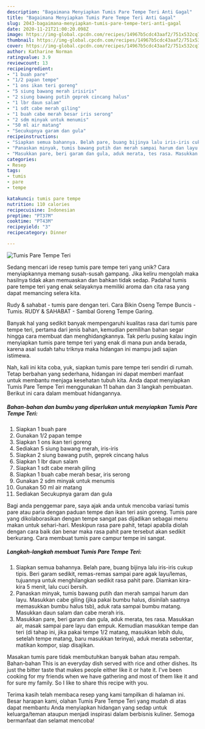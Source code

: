 ```yaml
---
description: "Bagaimana Menyiapkan Tumis Pare Tempe Teri Anti Gagal"
title: "Bagaimana Menyiapkan Tumis Pare Tempe Teri Anti Gagal"
slug: 2043-bagaimana-menyiapkan-tumis-pare-tempe-teri-anti-gagal
date: 2020-11-21T21:00:20.098Z
image: https://img-global.cpcdn.com/recipes/14967b5cdc43aaf2/751x532cq70/tumis-pare-tempe-teri-foto-resep-utama.jpg
thumbnail: https://img-global.cpcdn.com/recipes/14967b5cdc43aaf2/751x532cq70/tumis-pare-tempe-teri-foto-resep-utama.jpg
cover: https://img-global.cpcdn.com/recipes/14967b5cdc43aaf2/751x532cq70/tumis-pare-tempe-teri-foto-resep-utama.jpg
author: Katharine Norman
ratingvalue: 3.9
reviewcount: 13
recipeingredient:
- "1 buah pare"
- "1/2 papan tempe"
- "1 ons ikan teri goreng"
- "5 siung bawang merah irisiris"
- "2 siung bawang putih geprek cincang halus"
- "1 lbr daun salam"
- "1 sdt cabe merah giling"
- "1 buah cabe merah besar iris serong"
- "2 sdm minyak untuk menumis"
- "50 ml air matang"
- "Secukupnya garam dan gula"
recipeinstructions:
- "Siapkan semua bahannya. Belah pare, buang bijinya lalu iris-iris cukup tipis. Beri garam sedikit, remas-remas sampai pare agak layu/lemas, tujuannya untuk menghilangkan sedikit rasa pahit pare. Diamkan kira-kira 5 menit, lalu cuci bersih."
- "Panaskan minyak, tumis bawang putih dan merah sampai harum dan layu. Masukkan cabe giling (jika pakai bumbu halus, disinilah saatnya memasukkan bumbu halus tsb), aduk rata sampai bumbu matang. Masukkan daun salam dan cabe merah iris."
- "Masukkan pare, beri garam dan gula, aduk merata, tes rasa. Masukkan air, masak sampai pare layu dan empuk. Kemudian masukkan tempe dan teri (di tahap ini, jika pakai tempe 1/2 matang, masukkan lebih dulu, setelah tempe matang, baru masukkan terinya), aduk merata sebentar, matikan kompor, siap disajikan."
categories:
- Resep
tags:
- tumis
- pare
- tempe

katakunci: tumis pare tempe 
nutrition: 110 calories
recipecuisine: Indonesian
preptime: "PT37M"
cooktime: "PT43M"
recipeyield: "3"
recipecategory: Dinner

---
```



![Tumis Pare Tempe Teri](https://img-global.cpcdn.com/recipes/14967b5cdc43aaf2/751x532cq70/tumis-pare-tempe-teri-foto-resep-utama.jpg)

Sedang mencari ide resep tumis pare tempe teri yang unik? Cara menyiapkannya memang susah-susah gampang. Jika keliru mengolah maka hasilnya tidak akan memuaskan dan bahkan tidak sedap. Padahal tumis pare tempe teri yang enak selayaknya memiliki aroma dan cita rasa yang dapat memancing selera kita.

Rudy &amp; sahabat - tumis pare dengan teri. Cara Bikin Oseng Tempe Buncis - Tumis. RUDY &amp; SAHABAT - Sambal Goreng Tempe Garing.

Banyak hal yang sedikit banyak mempengaruhi kualitas rasa dari tumis pare tempe teri, pertama dari jenis bahan, kemudian pemilihan bahan segar hingga cara membuat dan menghidangkannya. Tak perlu pusing kalau ingin menyiapkan tumis pare tempe teri yang enak di mana pun anda berada, karena asal sudah tahu triknya maka hidangan ini mampu jadi sajian istimewa.


Nah, kali ini kita coba, yuk, siapkan tumis pare tempe teri sendiri di rumah. Tetap berbahan yang sederhana, hidangan ini dapat memberi manfaat untuk membantu menjaga kesehatan tubuh kita. Anda dapat menyiapkan Tumis Pare Tempe Teri menggunakan 11 bahan dan 3 langkah pembuatan. Berikut ini cara dalam membuat hidangannya.

<!--inarticleads1-->

##### Bahan-bahan dan bumbu yang diperlukan untuk menyiapkan Tumis Pare Tempe Teri:

1. Siapkan 1 buah pare
1. Gunakan 1/2 papan tempe
1. Siapkan 1 ons ikan teri goreng
1. Sediakan 5 siung bawang merah, iris-iris
1. Siapkan 2 siung bawang putih, geprek cincang halus
1. Siapkan 1 lbr daun salam
1. Siapkan 1 sdt cabe merah giling
1. Siapkan 1 buah cabe merah besar, iris serong
1. Gunakan 2 sdm minyak untuk menumis
1. Gunakan 50 ml air matang
1. Sediakan Secukupnya garam dan gula


Bagi anda penggemar pare, saya ajak anda untuk mencoba variasi tumis pare atau paria dengan paduan tempe dan ikan teri asin goreng. Tumis pare yang dikolaborasikan dengan tempe sangat pas dijadikan sebagai menu makan untuk sehari-hari. Meskipun rasa pare pahit, tetapi apabila diolah dengan cara baik dan benar maka rasa pahit pare tersebut akan sedikit berkurang. Cara membuat tumis pare campur tempe ini sangat. 

<!--inarticleads2-->

##### Langkah-langkah membuat Tumis Pare Tempe Teri:

1. Siapkan semua bahannya. Belah pare, buang bijinya lalu iris-iris cukup tipis. Beri garam sedikit, remas-remas sampai pare agak layu/lemas, tujuannya untuk menghilangkan sedikit rasa pahit pare. Diamkan kira-kira 5 menit, lalu cuci bersih.
1. Panaskan minyak, tumis bawang putih dan merah sampai harum dan layu. Masukkan cabe giling (jika pakai bumbu halus, disinilah saatnya memasukkan bumbu halus tsb), aduk rata sampai bumbu matang. Masukkan daun salam dan cabe merah iris.
1. Masukkan pare, beri garam dan gula, aduk merata, tes rasa. Masukkan air, masak sampai pare layu dan empuk. Kemudian masukkan tempe dan teri (di tahap ini, jika pakai tempe 1/2 matang, masukkan lebih dulu, setelah tempe matang, baru masukkan terinya), aduk merata sebentar, matikan kompor, siap disajikan.


Masakan tumis pare tidak membutuhkan banyak bahan atau rempah. Bahan-bahan This is an everyday dish served with rice and other dishes. Its just the bitter taste that makes people either like it or hate it. I&#39;ve been cooking for my friends when we have gathering and most of them like it and for sure my family. So I like to share this recipe with you. 

Terima kasih telah membaca resep yang kami tampilkan di halaman ini. Besar harapan kami, olahan Tumis Pare Tempe Teri yang mudah di atas dapat membantu Anda menyiapkan hidangan yang sedap untuk keluarga/teman ataupun menjadi inspirasi dalam berbisnis kuliner. Semoga bermanfaat dan selamat mencoba!
